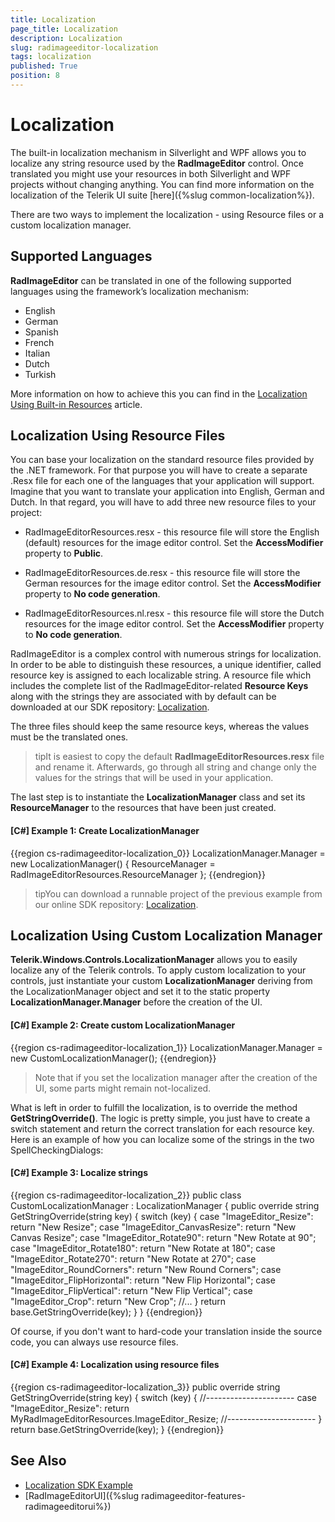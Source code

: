 ```yaml
---
title: Localization
page_title: Localization
description: Localization
slug: radimageeditor-localization
tags: localization
published: True
position: 8
---
```


# Localization



The built-in localization mechanism in Silverlight and WPF allows you to localize any string resource used by the __RadImageEditor__ control. Once translated you might use your resources in both Silverlight and WPF projects without changing anything. You can find more information on the localization of the Telerik UI suite [here]({%slug common-localization%}).
      

There are two ways to implement the localization - using Resource files or a custom localization manager.

## Supported Languages

__RadImageEditor__ can be translated in one of the following supported languages using the framework’s localization mechanism:

* English
* German
* Spanish
* French
* Italian
* Dutch
* Turkish

More information on how to achieve this you can find in the [Localization Using Built-in Resources](https://docs.telerik.com/devtools/wpf/common-localization#localization-using-built-in-resources) article.

## Localization Using Resource Files

You can base your localization on the standard resource files provided by the .NET framework. For that purpose you will have to create a separate .Resx file for each one of the languages that your application will support. Imagine that you want to translate your application into English, German and Dutch. In that regard, you will have to add three new resource files to your project:
        

* RadImageEditorResources.resx - this resource file will store the English (default) resources for the image editor control. Set the __AccessModifier__ property to __Public__.
            

* RadImageEditorResources.de.resx - this resource file will store the German resources for the image editor control. Set the __AccessModifier__ property to __No code generation__.
            

* RadImageEditorResources.nl.resx - this resource file will store the Dutch resources for the image editor control. Set the __AccessModifier__ property to __No code generation__.
            

RadImageEditor is a complex control with numerous strings for localization. In order to be able to distinguish these resources, a unique identifier, called resource key is assigned to each localizable string. A resource file which includes the complete list of the RadImageEditor-related __Resource Keys__ along with the strings they are associated with by default can be downloaded at our SDK repository: [Localization](https://github.com/telerik/xaml-sdk/tree/master/ImageEditor/Localization).
        

The three files should keep the same resource keys, whereas the values must be the translated ones.
        

>tipIt is easiest to copy the default __RadImageEditorResources.resx__ file and rename it. Afterwards, go through all string and change only the values for the strings that will be used in your application.
          

The last step is to instantiate the __LocalizationManager__ class and set its __ResourceManager__ to the resources that have been just created.
        

#### __[C#] Example 1: Create LocalizationManager__

{{region cs-radimageeditor-localization_0}}
	LocalizationManager.Manager = new LocalizationManager()
	{
	    ResourceManager = RadImageEditorResources.ResourceManager
	};
{{endregion}}



>tipYou can download a runnable project of the previous example from our online SDK repository: [Localization](https://github.com/telerik/xaml-sdk/tree/master/ImageEditor/Localization).
          

## Localization Using Custom Localization Manager

__Telerik.Windows.Controls.LocalizationManager__ allows you to easily localize any of the Telerik controls. To apply custom localization to your controls, just instantiate your custom __LocalizationManager__ deriving from the LocalizationManager object and set it to the static property __LocalizationManager.Manager__ before the creation of the UI.
        

#### __[C#] Example 2: Create custom LocalizationManager__

{{region cs-radimageeditor-localization_1}}
	LocalizationManager.Manager = new CustomLocalizationManager();
{{endregion}}



>Note that if you set the localization manager after the creation of the UI, some parts might remain not-localized.

What is left in order to fulfill the localization, is to override the method __GetStringOverride()__. The logic is pretty simple, you just have to create a switch statement and return the correct translation for each resource key. Here is an example of how you can localize some of the strings in the two SpellCheckingDialogs:
        

#### __[C#] Example 3: Localize strings__

{{region cs-radimageeditor-localization_2}}
	public class CustomLocalizationManager : LocalizationManager
	{
	    public override string GetStringOverride(string key)
	    {
	        switch (key)
	        {
	            case "ImageEditor_Resize":
	                return "New Resize";
	            case "ImageEditor_CanvasResize":
	                return "New Canvas Resize";
	            case "ImageEditor_Rotate90":
	                return "New Rotate at 90";
	            case "ImageEditor_Rotate180":
	                return "New Rotate at 180";
	            case "ImageEditor_Rotate270":
	                return "New Rotate at 270";
	            case "ImageEditor_RoundCorners":
	                return "New Round Corners";
	            case "ImageEditor_FlipHorizontal":
	                return "New Flip Horizontal";
	            case "ImageEditor_FlipVertical":
	                return "New Flip Vertical";
	            case "ImageEditor_Crop":
	                return "New Crop";
	            //...
	        }
	        return base.GetStringOverride(key);
	    }
	}
{{endregion}}



Of course, if you don't want to hard-code your translation inside the source code, you can always use resource files.
        

#### __[C#] Example 4: Localization using resource files__

{{region cs-radimageeditor-localization_3}}
	public override string GetStringOverride(string key)
	{
	    switch (key)
	    {
	        //----------------------
	        case "ImageEditor_Resize":
	            return MyRadImageEditorResources.ImageEditor_Resize;
	        //----------------------
	    }
	    return base.GetStringOverride(key);
	}
{{endregion}}



## See Also

* [Localization SDK Example](https://github.com/telerik/xaml-sdk/tree/master/ImageEditor/Localization)
* [RadImageEditorUI]({%slug radimageeditor-features-radimageeditorui%})